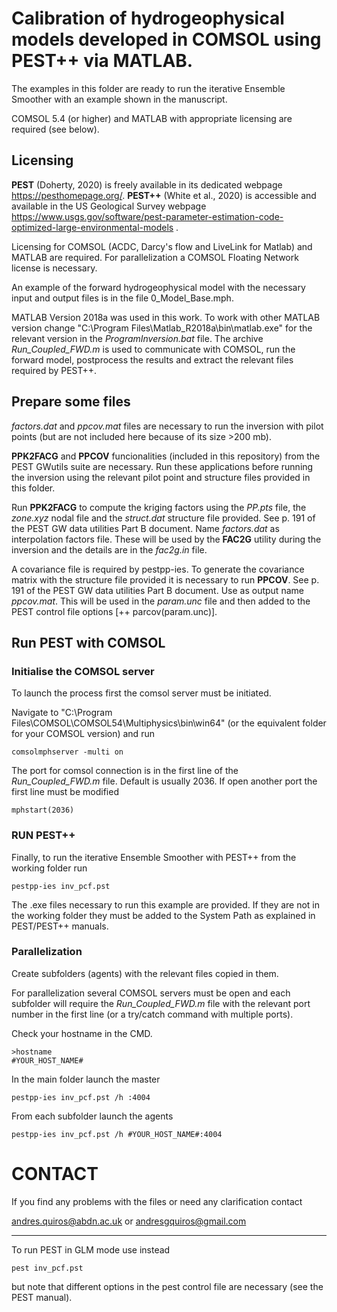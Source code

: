 # Calibration of hydrogeophysical models developed in COMSOL using PEST++ via MATLAB.
The examples in this folder are ready to run the iterative Ensemble Smoother with an example shown in the manuscript.

COMSOL 5.4 (or higher) and MATLAB with appropriate licensing are required (see below).


## Licensing
**PEST** (Doherty, 2020) is freely available in its dedicated webpage https://pesthomepage.org/.
**PEST++** (White et al., 2020) is accessible and available in the US Geological Survey webpage https://www.usgs.gov/software/pest-parameter-estimation-code-optimized-large-environmental-models .

Licensing for COMSOL (ACDC, Darcy's flow and LiveLink for Matlab) and MATLAB are required. For parallelization a COMSOL Floating Network license is necessary.

An example of the forward hydrogeophysical model with the necessary input and output files is in the file 0_Model_Base.mph.

MATLAB Version 2018a was used in this work. To work with other MATLAB version change "C:\Program Files\Matlab_R2018a\bin\matlab.exe" for the relevant version in the *ProgramInversion.bat* file. The archive *Run_Coupled_FWD.m* is used to communicate with COMSOL, run the forward model, postprocess the results and extract the relevant files required by PEST++.  



## Prepare some files

*factors.dat* and *ppcov.mat* files are necessary to run the inversion with pilot points (but are not included here because of its size >200 mb).

**PPK2FACG** and **PPCOV** funcionalities (included in this repository) from the PEST GWutils suite are necessary. Run these applications before running the inversion using the relevant pilot point and structure files provided in this folder.

Run **PPK2FACG** to compute the kriging factors using the *PP.pts* file, the *zone.xyz* nodal file and the *struct.dat* structure file provided. See p. 191 of the PEST GW data utilities Part B document. Name *factors.dat* as interpolation factors file. These will be used by the **FAC2G** utility during the inversion and the details are in the *fac2g.in* file.

A covariance file is required by pestpp-ies. To generate the covariance matrix with the structure file provided it is necessary to run **PPCOV**. See p. 191 of the PEST GW data utilities Part B document. Use as output name *ppcov.mat*. This will be used in the *param.unc* file and then added to the PEST control file options [++ parcov(param.unc)].



## Run PEST with COMSOL

### Initialise the COMSOL server
To launch the process first the comsol server must be initiated. 

Navigate to "C:\Program Files\COMSOL\COMSOL54\Multiphysics\bin\win64" (or the equivalent folder for your COMSOL version) and run
```
comsolmphserver -multi on
```

The port for comsol connection is in the first line of the *Run_Coupled_FWD.m* file. Default is usually 2036. If open another port the first line must be modified  

```
mphstart(2036)
```


### RUN PEST++

Finally, to run the iterative Ensemble Smoother with PEST++ from the working folder run
```
pestpp-ies inv_pcf.pst
```

The .exe files necessary to run this example are provided. If they are not in the working folder they must be added to the System Path as explained in PEST/PEST++ manuals.


### Parallelization

Create subfolders (agents) with the relevant files copied in them.

For parallelization several COMSOL servers must be open and each subfolder will require the *Run_Coupled_FWD.m* file with the relevant port number in the first line (or a try/catch command with multiple ports).

Check your hostname in the CMD.
```
>hostname
#YOUR_HOST_NAME#
```

In the main folder launch the master
```
pestpp-ies inv_pcf.pst /h :4004
```

From each subfolder launch the agents
```
pestpp-ies inv_pcf.pst /h #YOUR_HOST_NAME#:4004
```


# CONTACT

If you find any problems with the files or need any clarification contact 

andres.quiros@abdn.ac.uk 
or 
andresgquiros@gmail.com



-------------------------------------------------------------------------------

To run PEST in GLM mode use instead 
```
pest inv_pcf.pst
```
but note that different options in the pest control file are necessary (see the PEST manual).

